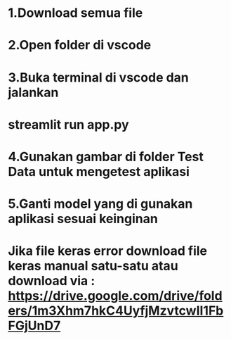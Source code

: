 # 1.Download semua file
# 2.Open folder di vscode
# 3.Buka terminal di vscode dan jalankan
# streamlit run app.py
# 4.Gunakan gambar di folder Test Data untuk mengetest aplikasi
# 5.Ganti model yang di gunakan aplikasi sesuai keinginan

# Jika file keras error download file keras manual satu-satu atau download via : https://drive.google.com/drive/folders/1m3Xhm7hkC4UyfjMzvtcwII1FbFGjUnD7
